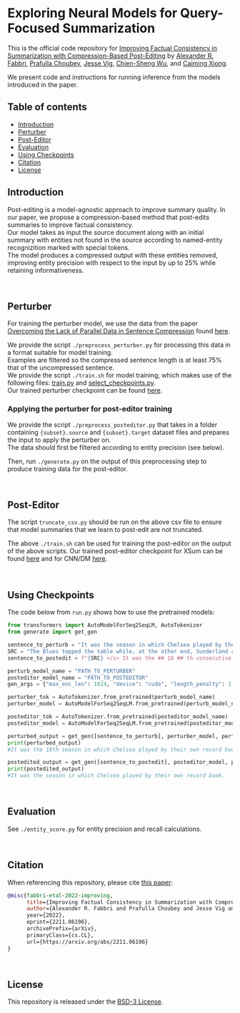 # Exploring Neural Models for Query-Focused Summarization

This is the official code repository for [Improving Factual Consistency in Summarization with Compression-Based Post-Editing](https://arxiv.org/abs/2211.06196)
by [Alexander R. Fabbri](https://twitter.com/alexfabbri4), [Prafulla Choubey](https://sites.google.com/view/prafulla-choubey/), [Jesse Vig](https://twitter.com/jesse_vig), [Chien-Sheng Wu](https://twitter.com/jasonwu0731), and
[Caiming Xiong](https://twitter.com/caimingxiong). 

We present code and instructions for running inference from the models introduced in the paper.

## Table of contents
- [Introduction](#introduction)
- [Perturber](#perturber)
- [Post-Editor](#post-editor)
- [Evaluation](#evaluation)
- [Using Checkpoints](#using-checkpoints)
- [Citation](#citation)
- [License](#license)

## Introduction
Post-editing is a model-agnostic approach to improve summary quality. In our paper, we propose a compression-based method that post-edits summaries to improve factual consistency.  
Our model takes as input the source document along with an initial summary with entities not found in the source according to named-entity recognizition marked with special tokens.  
The model produces a compressed output with these entities removed, improving entity precision with respect to the input by up to 25\% while retaining informativeness. 

</br> 

## Perturber

For training the perturber model, we use the data from the paper [Overcoming the Lack of Parallel Data in Sentence Compression](https://aclanthology.org/D13-1155.pdf) found [here](https://github.com/google-research-datasets/sentence-compression).

We provide the script `./preprocess_perturber.py` for processing this data in a format suitable for model training.  
Examples are filtered so the compressed sentence length is at least 75\% that of the uncompressed sentence.  
We provide the script `./train.sh` for model training, which makes use of the following files: [train.py](https://github.com/salesforce/query-focused-sum/blob/master/multiencoder/train.py) and [select_checkpoints.py](https://github.com/salesforce/query-focused-sum/blob/master/multiencoder/select_checkpoints.py).  
Our trained perturber checkpoint can be found [here](https://storage.cloud.google.com/sfr-compedit-research/perturber.tar.gz).



### Applying the perturber for post-editor training
We provide the script `./preprocess_posteditor.py` that takes in a folder containing `{subset}.source` and `{subset}.target` dataset files and prepares the input to apply the perturber on.  
The data should first be filtered according to entity precision (see below).

Then, run `./generate.py` on the output of this preprocessing step to produce training data for the post-editor. 

</br> 

## Post-Editor

The script `truncate_csv.py` should be run on the above csv file to ensure that model summaries that we learn to post-edit are not truncated. 

The above `./train.sh` can be used for training the post-editor on the output of the above scripts. Our trained post-editor checkpoint for XSum can be found [here](https://storage.cloud.google.com/sfr-compedit-research/posteditor_xsum.tar.gz) and for CNN/DM [here](https://storage.cloud.google.com/sfr-compedit-research/posteditor_cnndm.tar.gz).

</br> 

## Using Checkpoints

The code below from `run.py` shows how to use the pretrained models:
```python
from transformers import AutoModelForSeq2SeqLM, AutoTokenizer
from generate import get_gen

sentence_to_perturb = "It was the season in which Chelsea played by their own record book. || 18 | the Champions League"
SRC = "The Blues topped the table while, at the other end, Sunderland could not escape the drop after 110 straight days at the bottom. Records tumbled through to the last day of the campaign, when we saw 33 goalscorers, more than ever before in a single day of a 38-game season. Goals scored from outside the penalty area fell to a Premier League low of 11.6% so, if you like a goalmouth scramble, this was your year."
sentence_to_postedit = f"{SRC} </s> It was the ## 18 ## th consecutive season in which Chelsea played by their own record book in ## the Champions League ##."

perturb_model_name = "PATH_TO_PERTURBER"
posteditor_model_name = "PATH_TO_POSTEDITOR"
gen_args = {"max_enc_len": 1024, "device": "cuda", "length_penalty": 1.0, "num_beams": 6, "min_gen_len": 10, "max_gen_len": 60}

perturber_tok = AutoTokenizer.from_pretrained(perturb_model_name)
perturber_model = AutoModelForSeq2SeqLM.from_pretrained(perturb_model_name).to(gen_args["device"])

posteditor_tok = AutoTokenizer.from_pretrained(posteditor_model_name)
posteditor_model = AutoModelForSeq2SeqLM.from_pretrained(posteditor_model_name).to(gen_args["device"])

perturbed_output = get_gen([sentence_to_perturb], perturber_model, perturber_tok, gen_args)[0]
print(perturbed_output)
#It was the 18th season in which Chelsea played by their own record book in the Champions League.

postedited_output = get_gen([sentence_to_postedit], posteditor_model, posteditor_tok, gen_args)[0]
print(postedited_output)
#It was the season in which Chelsea played by their own record book.
```

</br> 

## Evaluation

See `./entity_score.py` for entity precision and recall calculations.

</br> 

## Citation

When referencing this repository, please cite [this paper](https://arxiv.org/abs/2211.06196):

```bibtex
@misc{fabbri-etal-2022-improving,
      title={Improving Factual Consistency in Summarization with Compression-Based Post-Editing}, 
      author={Alexander R. Fabbri and Prafulla Choubey and Jesse Vig and Chien-Sheng Wu and Caiming Xiong,
      year={2022},
      eprint={2211.06196},
      archivePrefix={arXiv},
      primaryClass={cs.CL},
      url={https://arxiv.org/abs/2211.06196}
}
```

</br> 

## License

This repository is released under the [BSD-3 License](LICENSE.txt).